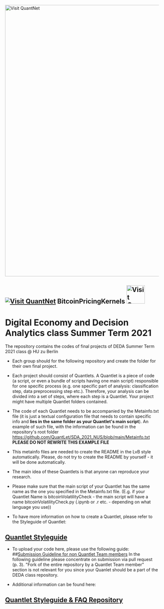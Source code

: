 [<img src="https://github.com/QuantLet/Styleguide-and-FAQ/blob/master/pictures/banner.png" width="888" alt="Visit QuantNet">](http://quantlet.de/)

## [<img src="https://github.com/QuantLet/Styleguide-and-FAQ/blob/master/pictures/qloqo.png" alt="Visit QuantNet">](http://quantlet.de/) **BitcoinPricingKernels** [<img src="https://github.com/QuantLet/Styleguide-and-FAQ/blob/master/pictures/QN2.png" width="60" alt="Visit QuantNet 2.0">](http://quantlet.de/)

# Digital Economy and Decision Analytics class Summer Term 2021

The repository contains the codes of final projects of DEDA Summer Term 2021 class @ HU zu Berlin

* Each group should for the following repository and create the folder for their own final project.
* Each project should consist of Quantlets. A Quantlet is a piece of code (a script, or even a bundle of scripts having one main script) responsible for one specific process (e.g. one specific part of analysis: classification step, data preprocessing step etc.). Therefore, your analysis can be divided into a set of steps, where each step is a Quantlet. Your project might have multiple Quantlet folders contained.
* The code of each Quantlet needs to be accompanied by the Metainfo.txt file (it is just a textual configuration file that needs to contain specific info and **lies in the same folder as your Quantlet's main script**). An example of such file, with the information can be found in the repository's root folder https://github.com/QuantLet/SDA_2021_NUS/blob/main/Metainfo.txt **PLEASE DO NOT REWRITE THIS EXAMPLE FILE**
* This metainfo files are needed to create the README in the LvB style automatically. Please, do not try to create the README by yourself - it will be done automatically.
* The main idea of these Quantlets is that anyone can reproduce your research.
* Please make sure that the main script of your Quantlet has the same name as the one you specified in the Metainfo.txt file. (E.g. if your Quantlet Name is bitcoinVolatilityCheck - the main script will have a name bitcoinVolatilityCheck.py (.ipynb or .r etc. - depending on what language you use))





* To have more information on how to create a Quantlet, please refer to the Styleguide of Quantlet:
## [Quantlet Styleguide](https://github.com/QuantLet/Styleguide-and-FAQ/blob/master/guidelines/Styleguide_Guide_GitHub.pdf)


* To upload your code here, please use the following guide:
##[Submission Guideline for non Quantlet Team members](https://github.com/QuantLet/Styleguide-and-FAQ/blob/master/guidelines/Submission_Guide_GitHub_Non_Members.pdf)
In the following guideline please concentrate on submission via pull request (p. 3).
"Fork of the entire repository by a Quantlet Team member" section is not relevant for you since your Quanlet should be a part of the DEDA class repository.

* Additional information can be found here:
## [Quantlet Styleguide & FAQ Repository](https://github.com/QuantLet/Styleguide-and-FAQ)
